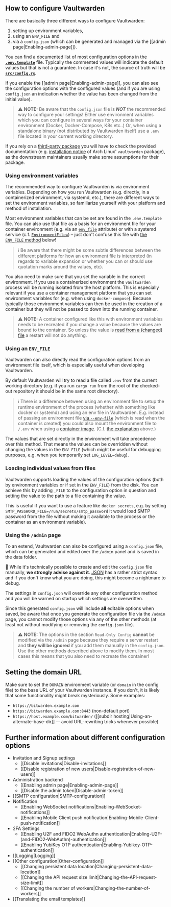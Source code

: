 ## How to configure Vaultwarden

There are basically three different ways to configure Vaultwarden:

1. setting up environment variables,
2. using an `ENV_FILE` and
3. via a `config.json` (which can be generated and managed via the [[admin page|Enabling-admin-page]]).

You can find a documented list of most configuration options in the [**`.env.template`**](https://github.com/dani-garcia/vaultwarden/blob/main/.env.template) file. Typically the commented values will indicate the default values but that is not a guarantee. In case it's not, the source of truth will be [**`src/config.rs`**](https://github.com/dani-garcia/vaultwarden/blob/main/src/config.rs).

If you enable the [[admin page|Enabling-admin-page]], you can also see the configuration options with the configured values (and if you are using `config.json` an indication whether the value has been changed from the initial value).

> ⚠️ **NOTE:** Be aware that the `config.json` file is _**NOT**_ the recommended way to configure your settings!
> Either use environment variables which you can configure in several ways for your container environment (Docker, Docker-Compose, K8s etc..)
> Or, when using a standalone binary (not distributed by Vaultwarden itself) use a `.env` file located in your current working directory.

If you rely on a [third-party package](https://github.com/dani-garcia/vaultwarden/wiki/Third-party-packages) you will have to check the provided documentation (e.g. [installation notice](https://gitlab.archlinux.org/archlinux/packaging/packages/vaultwarden/-/blob/main/vaultwarden.install?ref_type=heads) of Arch Linux' `vaultwarden` package), as the downstream maintainers usually make some assumptions for their package.

### Using environment variables

The recommended way to configure Vaultwarden is via environment variables. Depending on how you run Vaultwarden (e.g. directly, in a containerized environment, via systemd, etc.), there are different ways to set the environment variables, so familiarize yourself with your platform and method of installation.

Most environment variables that can be set are found in the `.env.template` file. You can also use that file as a basis for an environment file for your container environment (e.g. via an [`env_file`](https://docs.docker.com/compose/environment-variables/set-environment-variables/#use-the-env_file-attribute) attribute) or with a systemd service (c.f. [`EnvironmentFile=`](https://www.freedesktop.org/software/systemd/man/latest/systemd.exec.html#EnvironmentFile=)) – just don't confuse this file with [the `ENV_FILE` method](#using-an-env_file) below!

> :information_source:  Be aware that there might be some subtle differences between the different platforms for how an environment file is interpreted (in regards to variable expansion or whether you can or should use quotation marks around the values, etc).

You also need to make sure that you set the variable in the <a id="correct-environment">correct environment</a>. If you use a containerized environment the `vaultwarden` process will be running isolated from the host platform. This is especially relevant if you use a container management platform that you can set environment variables for (e.g. when using `docker-compose`). Because typically those environment variables can then be used in the creation of a container but they will not be passed to down into the running container.

> :warning: **NOTE:** A container configured like this with environment variables needs to be recreated if you change a value because the values are bound to the container. So unless the value is [read from a (changed) file](#loading-individual-values-from-files) a restart will not do anything.

### Using an `ENV_FILE`

Vaultwarden can also directly read the configuration options from an environment file itself, which is especially useful when developing Vaultwarden.

By default Vaultwarden will try to read a file called `.env` from the current working directory (e.g. if you run `cargo run` from the root of the checked-out repository it should be in the same root directory).

> :information_source:  There is a difference between using an environment file to setup the runtime environment of the process (whether with something like docker or systemd) and using an env file in Vaultwarden. E.g. instead of passing an environment file [via `--env-file`](https://docs.docker.com/compose/environment-variables/set-environment-variables/#substitute-with---env-file) (which is read when the container is created) you could also mount the environment file to `/.env` when using a [container image](https://github.com/dani-garcia/vaultwarden/wiki/Which-container-image-to-use). (C.f. [the explanation](#correct-environment) above.)

The values that are set directly in the environment will take precedence over this method. That means the values can be overridden without changing the values in the `ENV_FILE` (which might be useful for debugging purposes, e.g. when you temporarily set `LOG_LEVEL=debug`).

### Loading individual values from files

Vaultwarden supports loading the values of the configuration options (both by environment variables or if set in the `ENV_FILE`) from the disk. You can achieve this by adding `_FILE` to the configuration option in question and setting the value to the path to a file containing the value.

This is useful if you want to use a feature like `docker secrets`, e.g. by setting `SMTP_PASSWORD_FILE=/run/secrets/smtp_password` it would load SMTP password from the file without making it available to the process or the container as an environment variable).

### Using the `/admin` page

To an extend, Vaultwarden can also be configured using a `config.json` file, which can be generated and edited over the `/admin` panel and is saved in the data folder.

:pray: While it's technically possible to create and edit the `config.json` file manually, **we strongly advise against it**. [JSON](https://www.json.org/) has a rather strict syntax and if you don't know what you are doing, this might become a nightmare to debug.

The settings in `config.json` will override any other configuration method and you will be warned on startup which settings are overwritten.

Since this generated `config.json` will include **all** editable options when saved, be aware that once you generate the configuration file via the `/admin` page, you cannot modify those options via any of the other methods (at least not without modifying or removing the `config.json` file).

> :warning: **NOTE:** The options in the section `Read-Only Config` **cannot** be modified via the `/admin` page because they require a server restart and **they will be ignored** if you add them manually in the `config.json`. Use the other methods described above to modify them. In most cases this means that you also need to recreate the container!

## Setting the domain URL

Make sure to set the `DOMAIN` environment variable (or `domain` in the config file) to the base URL of your Vaultwarden instance. If you don't, it is likely that some functionality might break mysteriously. Some examples:

* `https://bitwarden.example.com`
* `https://bitwarden.example.com:8443` (non-default port)
* `https://host.example.com/bitwarden/` ([[subdir hosting|Using-an-alternate-base-dir]] -- avoid URL-rewriting tricks whenever possible)

## Further information about different configuration options

- Invitation and Signup settings
  - [[Disable invitations|Disable-invitations]]
  - [[Disable registration of new users|Disable-registration-of-new-users]]
- Administration backend
  - [[Enabling admin page|Enabling-admin-page]]
  - [[Disable the admin token|Disable-admin-token]]
- [[SMTP configuration|SMTP-configuration]]
- Notification
  - [[Enabling WebSocket notifications|Enabling-WebSocket-notifications]]
  - [[Enabling Mobile Client push notification|Enabling-Mobile-Client-push-notification]]
- 2FA Settings
  - [[Enabling U2F and FIDO2 WebAuthn authentication|Enabling-U2F-(and-FIDO2-WebAuthn)-authentication]]
  - [[Enabling YubiKey OTP authentication|Enabling-Yubikey-OTP-authentication]]
- [[Logging|Logging]]
- [[Other configuration|Other-configuration]]
  - [[Changing persistent data location|Changing-persistent-data-location]]
  - [[Changing the API request size limit|Changing-the-API-request-size-limit]]
  - [[Changing the number of workers|Changing-the-number-of-workers]]
- [[Translating the email templates]]
